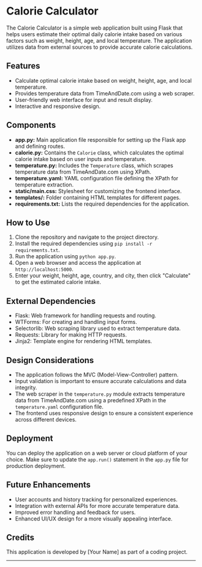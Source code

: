 # Calorie Calculator

The Calorie Calculator is a simple web application built using Flask that helps users estimate their optimal daily calorie intake based on various factors such as weight, height, age, and local temperature. The application utilizes data from external sources to provide accurate calorie calculations.

## Features

- Calculate optimal calorie intake based on weight, height, age, and local temperature.
- Provides temperature data from TimeAndDate.com using a web scraper.
- User-friendly web interface for input and result display.
- Interactive and responsive design.

## Components

- **app.py:** Main application file responsible for setting up the Flask app and defining routes.
- **calorie.py:** Contains the `Calorie` class, which calculates the optimal calorie intake based on user inputs and temperature.
- **temperature.py:** Includes the `Temperature` class, which scrapes temperature data from TimeAndDate.com using XPath.
- **temperature.yaml:** YAML configuration file defining the XPath for temperature extraction.
- **static/main.css:** Stylesheet for customizing the frontend interface.
- **templates/:** Folder containing HTML templates for different pages.
- **requirements.txt:** Lists the required dependencies for the application.

## How to Use

1. Clone the repository and navigate to the project directory.
2. Install the required dependencies using `pip install -r requirements.txt`.
3. Run the application using `python app.py`.
4. Open a web browser and access the application at `http://localhost:5000`.
5. Enter your weight, height, age, country, and city, then click "Calculate" to get the estimated calorie intake.

## External Dependencies

- Flask: Web framework for handling requests and routing.
- WTForms: For creating and handling input forms.
- Selectorlib: Web scraping library used to extract temperature data.
- Requests: Library for making HTTP requests.
- Jinja2: Template engine for rendering HTML templates.

## Design Considerations

- The application follows the MVC (Model-View-Controller) pattern.
- Input validation is important to ensure accurate calculations and data integrity.
- The web scraper in the `temperature.py` module extracts temperature data from TimeAndDate.com using a predefined XPath in the `temperature.yaml` configuration file.
- The frontend uses responsive design to ensure a consistent experience across different devices.

## Deployment

You can deploy the application on a web server or cloud platform of your choice. Make sure to update the `app.run()` statement in the `app.py` file for production deployment.

## Future Enhancements

- User accounts and history tracking for personalized experiences.
- Integration with external APIs for more accurate temperature data.
- Improved error handling and feedback for users.
- Enhanced UI/UX design for a more visually appealing interface.

## Credits

This application is developed by [Your Name] as part of a coding project.

---
